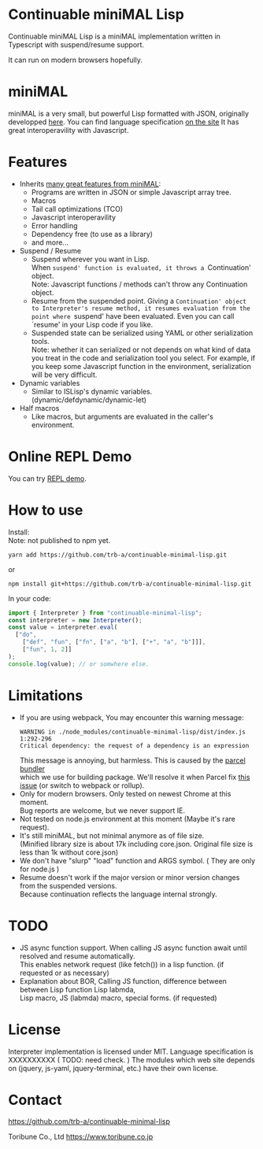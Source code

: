 Continuable miniMAL Lisp
==========

Continuable miniMAL Lisp is a miniMAL implementation written in Typescript with suspend/resume support.

It can run on modern browsers hopefully.

miniMAL
==========

miniMAL is a very small, but powerful Lisp formatted with JSON,
originally developped [here](https://github.com/kanaka/miniMAL).
You can find language specification [on the site](http://kanaka.github.io/miniMAL)
It has great interoperavility with Javascript.

Features
==========
 - Inherits [many great features from miniMAL](https://github.com/kanaka/miniMAL#features-and-examples):
   - Programs are written in JSON or simple Javascript array tree.
   - Macros
   - Tail call optimizations (TCO)
   - Javascript interoperavility
   - Error handling
   - Dependency free (to use as a library)
   - and more...
 - Suspend / Resume
   - Suspend wherever you want in Lisp.  
     When `suspend' function is evaluated, it throws a `Continuation' object.   
     Note: Javascript functions / methods can't throw any Continuation object.
   - Resume from the suspended point.
     Giving a `Continuation' object to Interpreter's resume method, it resumes
     evaluation from the point where `suspend' have been evaluated. Even you can
     call `resume' in your Lisp code if you like.
   - Suspended state can be serialized using YAML or other serialization tools.  
     Note: whether it can serialized or not depends on what kind of data you treat 
     in the code and serialization tool you select. For example, if you keep some
     Javascript function in the environment, serialization will be very difficult.
 - Dynamic variables
   - Similar to ISLisp's dynamic variables. (dynamic/defdynamic/dynamic-let)
 - Half macros
   - Like macros, but arguments are evaluated in the caller's environment.

Online REPL Demo
==========

You can try [REPL demo](https://trb-a.github.io/continuable-minimal-lisp/).

How to use
==========

Install:  
Note: not published to npm yet.
```
yarn add https://github.com/trb-a/continuable-minimal-lisp.git
```
or 
```
npm install git+https://github.com/trb-a/continuable-minimal-lisp.git
```
In your code: 
```TypeScript
import { Interpreter } from "continuable-minimal-lisp";
const interpreter = new Interpreter();
const value = interpreter.eval(
  ["do",
    ["def", "fun", ["fn", ["a", "b"], ["+", "a", "b"]]],
    ["fun", 1, 2]]
);
console.log(value); // or somwhere else.
```

Limitations
==========
 - If you are using webpack, You may encounter this warning message:
   ````
   WARNING in ./node_modules/continuable-minimal-lisp/dist/index.js 1:292-296
   Critical dependency: the request of a dependency is an expression
   ````
   This message is annoying, but harmless. This is caused by the [parcel bundler](https://github.com/parcel-bundler/parcel/issues/2883)  
   which we use for building package. We'll resolve it when Parcel fix [this issue](https://github.com/parcel-bundler/parcel/issues/2883)
   (or switch to webpack or rollup).
 - Only for modern browsers. Only tested on newest Chrome at this moment.  
   Bug reports are welcome, but we never support IE.
 - Not tested on node.js environment at this moment (Maybe it's rare request).
 - It's still miniMAL, but not minimal anymore as of file size.  
   (Minified library size is about 17k including core.json. Original file size is less than 1k without core.json)
 - We don't have "slurp" "load" function and ARGS symbol. ( They are only for node.js )
 - Resume doesn't work if the major version or minor version changes from the suspended versions.  
   Because continuation reflects the language internal strongly.

TODO
=======
 - JS async function support. When calling JS async function await until resolved and resume automatically.  
   This enables network request (like fetch()) in a lisp function. (if requested or as necessary)
 - Explanation about BOR, Calling JS function, difference between between Lisp function Lisp labmda,  
   Lisp macro, JS (labmda) macro, special forms. (if requested)

License
=======

Interpreter implementation is licensed under MIT.
Language specification is XXXXXXXXXX ( TODO: need check. )
The modules which web site depends on (jquery, js-yaml, jquery-terminal, etc.) have their own license.

Contact
=======

https://github.com/trb-a/continuable-minimal-lisp

Toribune Co., Ltd
https://www.toribune.co.jp
